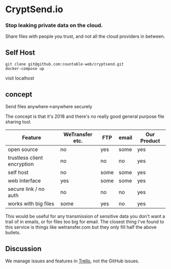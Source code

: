 # CryptSend.io

### Stop leaking private data on the cloud.
Share files with people you trust, and not all the cloud providers in between.

## Self Host

```
git clone git@github.com:countable-web/cryptsend.git
docker-compose up
```

visit localhost

## concept

Send files anywhere->anywhere securely

The concept is that it's 2018 and there's no really good general purpose file sharing tool.

| Feature | WeTransfer etc. | FTP | email | Our Product |
| --- | --- | --- | --- | --- |
| open source | no | yes | some | yes |
| trustless client encryption | no | no | no | yes |
| self host | no | some | some | yes |
| web interface | yes | some | some | yes |
| secure link / no auth | no | no | no | yes |
| works with big files | some | yes | no | yes |

This would be useful for any transmission of sensitive data you don't want a trail of in emails, or for files too big for email. The closest thing I've found to this service is things like wetransfer.com but they only fill half the above bullets.

## Discussion

We manage issues and features in [Trello](https://trello.com/b/8NzklvZI/cryptsend-public), not the GitHub issues.
